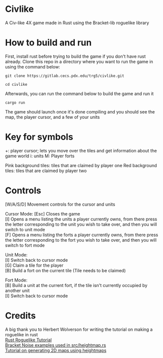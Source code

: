 # Civlike

A Civ-like 4X game made in Rust using the Bracket-lib roguelike library

# How to build and run
First, install rust before trying to build the game if you don't have rust already.
Clone this repo in a directory where you want to run the game in using the command below:

`git clone https://gitlab.cecs.pdx.edu/trg5/civlike.git`

`cd civlike`

Afterwards, you can run the command below to build the game and run it

`cargo run`

The game should launch once it's done compiling and you should see the map, the player cursor, and a few of your units

# Key for symbols
+: player cursor; lets you move over the tiles and get information about the game world
i: units
M: Player forts

Pink background tiles: tiles that are claimed by player one
Red background tiles: tiles that are claimed by player two

# Controls

[W/A/S/D] Movement controls for the cursor and units      

Cursor Mode:
[Esc] Closes the game      
[I] Opens a menu listing the units a player currently owns, from there press the letter corresponding to the unit you wish to take over, and then you will switch to unit mode       
[F] Opens a menu listing the forts a player currently owns, from there press the letter corresponding to the fort you wish to take over, and then you will switch to fort mode       

Unit Mode:       
[I] Switch back to cursor mode        
[G] Claim a tile for the player       
[B] Build a fort on the current tile (Tile needs to be claimed)       

Fort Mode:       
[B] Build a unit at the current fort, if the tile isn't currently occupied by another unit      
[I] Switch back to cursor mode       

# Credits

A big thank you to Herbert Wolverson for writing the tutorial on making a roguelike in rust      
[Rust Roguelike Tutorial](https://bfnightly.bracketproductions.com/rustbook/chapter_0.html)     
[Bracket Noise examples used in src/heightmap.rs](https://github.com/amethyst/bracket-lib/tree/master/bracket-noise)      
[Tutorial on generating 2D maps using heightmaps](https://gillesleblanc.wordpress.com/2012/10/16/creating-a-random-2d-game-world-map/)      
